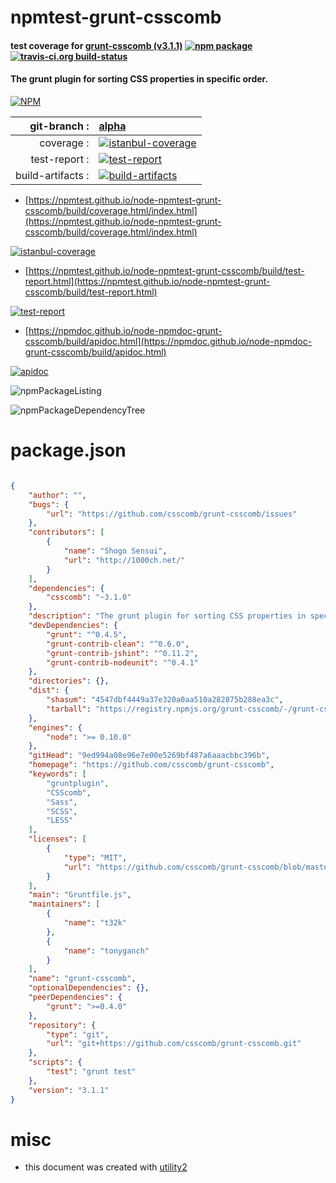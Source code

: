 # npmtest-grunt-csscomb

#### test coverage for  [grunt-csscomb (v3.1.1)](https://github.com/csscomb/grunt-csscomb)  [![npm package](https://img.shields.io/npm/v/npmtest-grunt-csscomb.svg?style=flat-square)](https://www.npmjs.org/package/npmtest-grunt-csscomb) [![travis-ci.org build-status](https://api.travis-ci.org/npmtest/node-npmtest-grunt-csscomb.svg)](https://travis-ci.org/npmtest/node-npmtest-grunt-csscomb)

#### The grunt plugin for sorting CSS properties in specific order.

[![NPM](https://nodei.co/npm/grunt-csscomb.png?downloads=true&downloadRank=true&stars=true)](https://www.npmjs.com/package/grunt-csscomb)

| git-branch : | [alpha](https://github.com/npmtest/node-npmtest-grunt-csscomb/tree/alpha)|
|--:|:--|
| coverage : | [![istanbul-coverage](https://npmtest.github.io/node-npmtest-grunt-csscomb/build/coverage.badge.svg)](https://npmtest.github.io/node-npmtest-grunt-csscomb/build/coverage.html/index.html)|
| test-report : | [![test-report](https://npmtest.github.io/node-npmtest-grunt-csscomb/build/test-report.badge.svg)](https://npmtest.github.io/node-npmtest-grunt-csscomb/build/test-report.html)|
| build-artifacts : | [![build-artifacts](https://npmtest.github.io/node-npmtest-grunt-csscomb/glyphicons_144_folder_open.png)](https://github.com/npmtest/node-npmtest-grunt-csscomb/tree/gh-pages/build)|

- [https://npmtest.github.io/node-npmtest-grunt-csscomb/build/coverage.html/index.html](https://npmtest.github.io/node-npmtest-grunt-csscomb/build/coverage.html/index.html)

[![istanbul-coverage](https://npmtest.github.io/node-npmtest-grunt-csscomb/build/screenCapture.buildCi.browser.%252Ftmp%252Fbuild%252Fcoverage.lib.html.png)](https://npmtest.github.io/node-npmtest-grunt-csscomb/build/coverage.html/index.html)

- [https://npmtest.github.io/node-npmtest-grunt-csscomb/build/test-report.html](https://npmtest.github.io/node-npmtest-grunt-csscomb/build/test-report.html)

[![test-report](https://npmtest.github.io/node-npmtest-grunt-csscomb/build/screenCapture.buildCi.browser.%252Ftmp%252Fbuild%252Ftest-report.html.png)](https://npmtest.github.io/node-npmtest-grunt-csscomb/build/test-report.html)

- [https://npmdoc.github.io/node-npmdoc-grunt-csscomb/build/apidoc.html](https://npmdoc.github.io/node-npmdoc-grunt-csscomb/build/apidoc.html)

[![apidoc](https://npmdoc.github.io/node-npmdoc-grunt-csscomb/build/screenCapture.buildCi.browser.%252Ftmp%252Fbuild%252Fapidoc.html.png)](https://npmdoc.github.io/node-npmdoc-grunt-csscomb/build/apidoc.html)

![npmPackageListing](https://npmtest.github.io/node-npmtest-grunt-csscomb/build/screenCapture.npmPackageListing.svg)

![npmPackageDependencyTree](https://npmtest.github.io/node-npmtest-grunt-csscomb/build/screenCapture.npmPackageDependencyTree.svg)



# package.json

```json

{
    "author": "",
    "bugs": {
        "url": "https://github.com/csscomb/grunt-csscomb/issues"
    },
    "contributors": [
        {
            "name": "Shogo Sensui",
            "url": "http://1000ch.net/"
        }
    ],
    "dependencies": {
        "csscomb": "~3.1.0"
    },
    "description": "The grunt plugin for sorting CSS properties in specific order.",
    "devDependencies": {
        "grunt": "^0.4.5",
        "grunt-contrib-clean": "^0.6.0",
        "grunt-contrib-jshint": "^0.11.2",
        "grunt-contrib-nodeunit": "^0.4.1"
    },
    "directories": {},
    "dist": {
        "shasum": "4547dbf4449a37e320a0aa510a282875b288ea3c",
        "tarball": "https://registry.npmjs.org/grunt-csscomb/-/grunt-csscomb-3.1.1.tgz"
    },
    "engines": {
        "node": ">= 0.10.0"
    },
    "gitHead": "9ed994a08e96e7e00e5269bf487a6aaacbbc396b",
    "homepage": "https://github.com/csscomb/grunt-csscomb",
    "keywords": [
        "gruntplugin",
        "CSScomb",
        "Sass",
        "SCSS",
        "LESS"
    ],
    "licenses": [
        {
            "type": "MIT",
            "url": "https://github.com/csscomb/grunt-csscomb/blob/master/LICENSE-MIT"
        }
    ],
    "main": "Gruntfile.js",
    "maintainers": [
        {
            "name": "t32k"
        },
        {
            "name": "tonyganch"
        }
    ],
    "name": "grunt-csscomb",
    "optionalDependencies": {},
    "peerDependencies": {
        "grunt": ">=0.4.0"
    },
    "repository": {
        "type": "git",
        "url": "git+https://github.com/csscomb/grunt-csscomb.git"
    },
    "scripts": {
        "test": "grunt test"
    },
    "version": "3.1.1"
}
```



# misc
- this document was created with [utility2](https://github.com/kaizhu256/node-utility2)
